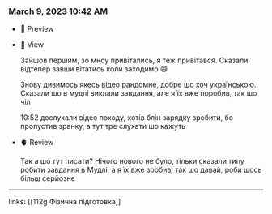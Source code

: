 
### March 9, 2023 10:42 AM

- 👀 Preview
- 🧠 View
    
    Зайшов першим, зо мноу привітались, я теж привітався. Сказали відтепер завши вітатись коли заходимо 😄
    
    Знову дивимось якесь відео рандомне, добре шо хоч українською. Сказали шо в мудлі виклали завдання, але я їх вже поробив, так шо чіл
    
    10:52 дослухали відео походу, хотів блін зарядку зробити, бо пропустив зранку, а тут тре слухати шо кажуть
    
- 🫀 Review
    
    Так а шо тут писати? Нічого нового не було, тільки сказали типу робити завдання в Мудлі, а я їх вже зробив, так шо давай, роби шось більш серйозне
    



---

links: [[112g Фізична підготовка]]

